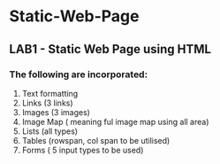 # Static-Web-Page
## LAB1 - Static Web Page using HTML

### The following are incorporated:
1. Text formatting
2. Links (3 links)
3. Images (3 images)
4. Image Map ( meaning ful image map using all area)
5. Lists (all types)
6. Tables  (rowspan, col span to be utilised)
7. Forms ( 5 input types to be used)
